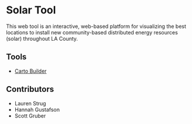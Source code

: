 # Solar Tool

This web tool is an interactive, web-based platform for visualizing the best locations to install new community-based distributed energy resources (solar) throughout LA County.

## Tools

- [Carto Builder](https://carto.com/builder/)

## Contributors

- Lauren Strug
- Hannah Gustafson
- Scott Gruber